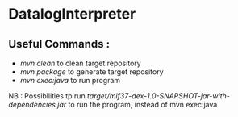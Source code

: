 # DatalogInterpreter

## Useful Commands :

<ul>
  <li> <i> mvn clean </i> to clean target repository </li>
  <li> <i> mvn package </i> to generate target repository </li>
  <li> <i> mvn exec:java </i> to run program </li>
</ul>

NB : Possibilities tp run <i> target/mif37-dex-1.0-SNAPSHOT-jar-with-dependencies.jar </i> to run the program, instead of mvn exec:java 
